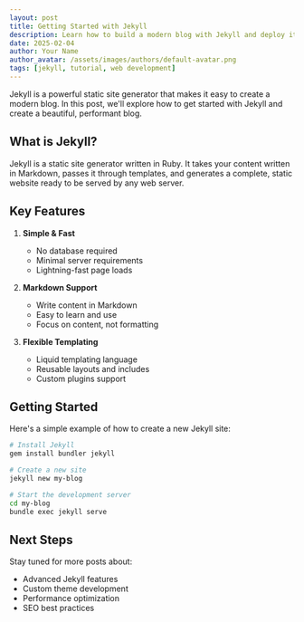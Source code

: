 ```yaml
---
layout: post
title: Getting Started with Jekyll
description: Learn how to build a modern blog with Jekyll and deploy it to GitHub Pages
date: 2025-02-04
author: Your Name
author_avatar: /assets/images/authors/default-avatar.png
tags: [jekyll, tutorial, web development]
---
```


Jekyll is a powerful static site generator that makes it easy to create a modern blog. In this post, we'll explore how to get started with Jekyll and create a beautiful, performant blog.

## What is Jekyll?

Jekyll is a static site generator written in Ruby. It takes your content written in Markdown, passes it through templates, and generates a complete, static website ready to be served by any web server.

## Key Features

1. **Simple & Fast**
   - No database required
   - Minimal server requirements
   - Lightning-fast page loads

2. **Markdown Support**
   - Write content in Markdown
   - Easy to learn and use
   - Focus on content, not formatting

3. **Flexible Templating**
   - Liquid templating language
   - Reusable layouts and includes
   - Custom plugins support

## Getting Started

Here's a simple example of how to create a new Jekyll site:

```bash
# Install Jekyll
gem install bundler jekyll

# Create a new site
jekyll new my-blog

# Start the development server
cd my-blog
bundle exec jekyll serve
```

## Next Steps

Stay tuned for more posts about:
- Advanced Jekyll features
- Custom theme development
- Performance optimization
- SEO best practices
